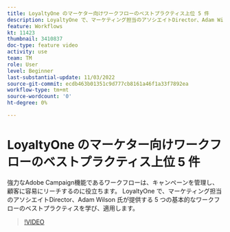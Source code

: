 ```yaml
---
title: LoyaltyOne のマーケター向けワークフローのベストプラクティス上位 5 件
description: LoyaltyOne で、マーケティング担当のアソシエイトDirector、Adam Wilson 氏が提供する 5 つの基本的なワークフローのベストプラクティスを学び、適用します。
feature: Workflows
kt: 11423
thumbnail: 3410837
doc-type: feature video
activity: use
team: TM
role: User
level: Beginner
last-substantial-update: 11/03/2022
source-git-commit: ecdb463b01351c9d777cb8161a46f1a33f7892ea
workflow-type: tm+mt
source-wordcount: '0'
ht-degree: 0%

---
```



# LoyaltyOne のマーケター向けワークフローのベストプラクティス上位 5 件

強力なAdobe Campaign機能であるワークフローは、キャンペーンを管理し、顧客に容易にリーチするのに役立ちます。 LoyaltyOne で、マーケティング担当のアソシエイトDirector、Adam Wilson 氏が提供する 5 つの基本的なワークフローのベストプラクティスを学び、適用します。

>[!VIDEO](https://video.tv.adobe.com/v/3410837?quality=12)
